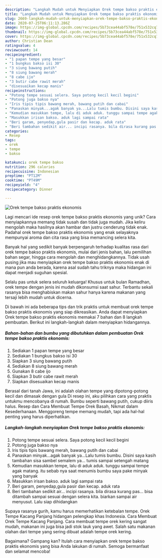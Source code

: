 ```yaml
---
description: "Langkah Mudah untuk Menyiapkan Orek tempe bakso praktis ekonomis, Enak Banget"
title: "Langkah Mudah untuk Menyiapkan Orek tempe bakso praktis ekonomis, Enak Banget"
slug: 2669-langkah-mudah-untuk-menyiapkan-orek-tempe-bakso-praktis-ekonomis-enak-banget
date: 2020-07-25T06:11:13.286Z
image: https://img-global.cpcdn.com/recipes/5b73cea44abf578e/751x532cq70/orek-tempe-bakso-praktis-ekonomis-foto-resep-utama.jpg
thumbnail: https://img-global.cpcdn.com/recipes/5b73cea44abf578e/751x532cq70/orek-tempe-bakso-praktis-ekonomis-foto-resep-utama.jpg
cover: https://img-global.cpcdn.com/recipes/5b73cea44abf578e/751x532cq70/orek-tempe-bakso-praktis-ekonomis-foto-resep-utama.jpg
author: Christian Dean
ratingvalue: 4
reviewcount: 14
recipeingredient:
- "1 papan tempe yang besar"
- "1 bungkus bakso isi 30"
- "3 siung bawang putih"
- "8 siung bawang merah"
- "8 cabe ijo"
- "3 butir cabe rawit merah"
- "disesuaikan kecap manis"
recipeinstructions:
- "Potong tempe sesuai selera. Saya potong kecil kecil begini"
- "Potong juga bakso nya"
- "Iris tipis tipis bawang merah, bawang putih dan cabai"
- "Panaskan minyak...agak banyak ya...Lalu tumis bumbu. Disini saya kasih tambahan sisa sambel semalem ya... tumis sampai setengah matang"
- "Kemudian masukkan tempe, lalu di aduk aduk. tunggu sampai tempe agak matang. itu sebab nya saat menumis bumbu saya pake minyak yang banyak"
- "Masukkan irisan bakso. aduk lagi sampai rata"
- "Beri garam, penyedap,gula pasir dan kecap. aduk rata"
- "Beri tambahan sedikit air... incipi rasanya. bila dirasa kurang pas... bisa ditambah sampai sesuai dengan selera kita. biarkan sampai air menyusut. Lalu siap dihidangkan"
categories:
- Resep
tags:
- orek
- tempe
- bakso

katakunci: orek tempe bakso 
nutrition: 296 calories
recipecuisine: Indonesian
preptime: "PT12M"
cooktime: "PT49M"
recipeyield: "4"
recipecategory: Dinner

---
```



![Orek tempe bakso praktis ekonomis](https://img-global.cpcdn.com/recipes/5b73cea44abf578e/751x532cq70/orek-tempe-bakso-praktis-ekonomis-foto-resep-utama.jpg)

Lagi mencari ide resep orek tempe bakso praktis ekonomis yang unik? Cara menyiapkannya memang tidak susah dan tidak juga mudah. Jika keliru mengolah maka hasilnya akan hambar dan justru cenderung tidak enak. Padahal orek tempe bakso praktis ekonomis yang enak selayaknya mempunyai aroma dan cita rasa yang bisa memancing selera kita.

Banyak hal yang sedikit banyak berpengaruh terhadap kualitas rasa dari orek tempe bakso praktis ekonomis, mulai dari jenis bahan, lalu pemilihan bahan segar, hingga cara mengolah dan menghidangkannya. Tidak usah pusing jika mau menyiapkan orek tempe bakso praktis ekonomis enak di mana pun anda berada, karena asal sudah tahu triknya maka hidangan ini dapat menjadi suguhan spesial.

Selalu pas untuk selera seluruh keluarga! Khusus untuk bulan Ramadhan, orek tempe dengan jenis ini mudah dikonsumsi saat sahur. Terbantu sekali rasanya bisa menghabiskan makan sahur hanya karena makanan yang tersaji lebih mudah untuk dicerna.


Di bawah ini ada beberapa tips dan trik praktis untuk membuat orek tempe bakso praktis ekonomis yang siap dikreasikan. Anda dapat menyiapkan Orek tempe bakso praktis ekonomis memakai 7 bahan dan 8 langkah pembuatan. Berikut ini langkah-langkah dalam menyiapkan hidangannya.

<!--inarticleads1-->

##### Bahan-bahan dan bumbu yang dibutuhkan dalam pembuatan Orek tempe bakso praktis ekonomis:

1. Sediakan 1 papan tempe yang besar
1. Sediakan 1 bungkus bakso isi 30
1. Siapkan 3 siung bawang putih
1. Sediakan 8 siung bawang merah
1. Gunakan 8 cabe ijo
1. Siapkan 3 butir cabe rawit merah
1. Siapkan disesuaikan kecap manis


Berasal dari tanah Jawa, ini adalah olahan tempe yang dipotong-potong kecil dan dimasak dengan gula Di resep ini, aku pilihkan cara yang praktis untukmu mencobanya di rumah. Bumbu seperti bawang putih, cukup diiris halus. Resep dan Cara Membuat Tempe Orek Basah, Nikmat dalam Kesederhanaan. Menggoreng tempe memang mudah, tapi ada hal-hal penting yang harus diperhatikan. 

<!--inarticleads2-->

##### Langkah-langkah menyiapkan Orek tempe bakso praktis ekonomis:

1. Potong tempe sesuai selera. Saya potong kecil kecil begini
1. Potong juga bakso nya
1. Iris tipis tipis bawang merah, bawang putih dan cabai
1. Panaskan minyak...agak banyak ya...Lalu tumis bumbu. Disini saya kasih tambahan sisa sambel semalem ya... tumis sampai setengah matang
1. Kemudian masukkan tempe, lalu di aduk aduk. tunggu sampai tempe agak matang. itu sebab nya saat menumis bumbu saya pake minyak yang banyak
1. Masukkan irisan bakso. aduk lagi sampai rata
1. Beri garam, penyedap,gula pasir dan kecap. aduk rata
1. Beri tambahan sedikit air... incipi rasanya. bila dirasa kurang pas... bisa ditambah sampai sesuai dengan selera kita. biarkan sampai air menyusut. Lalu siap dihidangkan


Supaya rasanya gurih, kamu harus memerhatikan ketebalan tempe. Orek Tempe Kacang Panjang hidangan pelengkap khas Indonesia. Cara Membuat Orek Tempe Kacang Panjang. Cara membuat tempe orek kering sangat mudah, makanan ini juga bisa jadi stok lauk yang awet. Salah satu makanan olahan dari tempe yang sering dibuat adalah tempe orek kering. 

Bagaimana? Gampang kan? Itulah cara menyiapkan orek tempe bakso praktis ekonomis yang bisa Anda lakukan di rumah. Semoga bermanfaat dan selamat mencoba!
